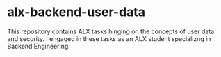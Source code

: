 # alx-backend-user-data
This repository contains ALX tasks hinging on the concepts of user data and security. I engaged in these tasks as an ALX student specializng in Backend Engineering. 
